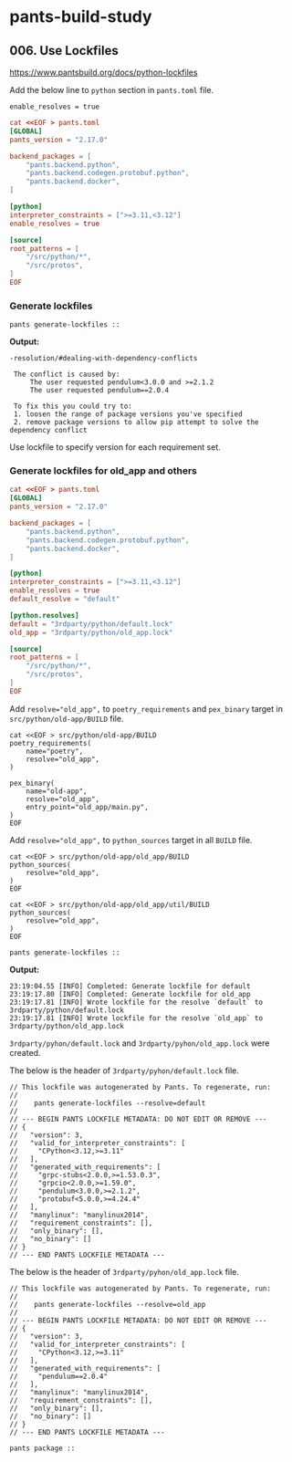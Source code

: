 # pants-build-study

## 006. Use Lockfiles

https://www.pantsbuild.org/docs/python-lockfiles

Add the below line to `python` section in `pants.toml` file.

```
enable_resolves = true
```

```toml
cat <<EOF > pants.toml
[GLOBAL]
pants_version = "2.17.0"

backend_packages = [
    "pants.backend.python",
    "pants.backend.codegen.protobuf.python",
    "pants.backend.docker",
]

[python]
interpreter_constraints = [">=3.11,<3.12"]
enable_resolves = true

[source]
root_patterns = [
    "/src/python/*",
    "/src/protos",
]
EOF
```

### Generate lockfiles

```shell
pants generate-lockfiles ::
```

**Output:**

```
-resolution/#dealing-with-dependency-conflicts
 
 The conflict is caused by:
     The user requested pendulum<3.0.0 and >=2.1.2
     The user requested pendulum==2.0.4
 
 To fix this you could try to:
 1. loosen the range of package versions you've specified
 2. remove package versions to allow pip attempt to solve the dependency conflict
```



Use lockfile to specify version for each requirement set.

### Generate lockfiles for old_app and others

```toml
cat <<EOF > pants.toml
[GLOBAL]
pants_version = "2.17.0"

backend_packages = [
    "pants.backend.python",
    "pants.backend.codegen.protobuf.python",
    "pants.backend.docker",
]

[python]
interpreter_constraints = [">=3.11,<3.12"]
enable_resolves = true
default_resolve = "default"

[python.resolves]
default = "3rdparty/python/default.lock"
old_app = "3rdparty/python/old_app.lock"

[source]
root_patterns = [
    "/src/python/*",
    "/src/protos",
]
EOF
```


Add `resolve="old_app",` to `poetry_requirements` and `pex_binary` target in `src/python/old-app/BUILD` file.


```shell
cat <<EOF > src/python/old-app/BUILD
poetry_requirements(
    name="poetry",
    resolve="old_app",
)

pex_binary(
    name="old-app",
    resolve="old_app",
    entry_point="old_app/main.py",
)
EOF
```


Add `resolve="old_app",` to `python_sources` target in all `BUILD` file.

```shell
cat <<EOF > src/python/old-app/old_app/BUILD
python_sources(
    resolve="old_app",
)
EOF
```

```shell
cat <<EOF > src/python/old-app/old_app/util/BUILD
python_sources(
    resolve="old_app",
)
EOF
```

```shell
pants generate-lockfiles ::
```

**Output:**
```
23:19:04.55 [INFO] Completed: Generate lockfile for default
23:19:17.80 [INFO] Completed: Generate lockfile for old_app
23:19:17.81 [INFO] Wrote lockfile for the resolve `default` to 3rdparty/python/default.lock
23:19:17.81 [INFO] Wrote lockfile for the resolve `old_app` to 3rdparty/python/old_app.lock
```

`3rdparty/pyhon/default.lock` and `3rdparty/pyhon/old_app.lock` were created.

The below is the header of `3rdparty/pyhon/default.lock` file.

```t
// This lockfile was autogenerated by Pants. To regenerate, run:
//
//    pants generate-lockfiles --resolve=default
//
// --- BEGIN PANTS LOCKFILE METADATA: DO NOT EDIT OR REMOVE ---
// {
//   "version": 3,
//   "valid_for_interpreter_constraints": [
//     "CPython<3.12,>=3.11"
//   ],
//   "generated_with_requirements": [
//     "grpc-stubs<2.0.0,>=1.53.0.3",
//     "grpcio<2.0.0,>=1.59.0",
//     "pendulum<3.0.0,>=2.1.2",
//     "protobuf<5.0.0,>=4.24.4"
//   ],
//   "manylinux": "manylinux2014",
//   "requirement_constraints": [],
//   "only_binary": [],
//   "no_binary": []
// }
// --- END PANTS LOCKFILE METADATA ---
```

The below is the header of `3rdparty/pyhon/old_app.lock` file.


```t
// This lockfile was autogenerated by Pants. To regenerate, run:
//
//    pants generate-lockfiles --resolve=old_app
//
// --- BEGIN PANTS LOCKFILE METADATA: DO NOT EDIT OR REMOVE ---
// {
//   "version": 3,
//   "valid_for_interpreter_constraints": [
//     "CPython<3.12,>=3.11"
//   ],
//   "generated_with_requirements": [
//     "pendulum==2.0.4"
//   ],
//   "manylinux": "manylinux2014",
//   "requirement_constraints": [],
//   "only_binary": [],
//   "no_binary": []
// }
// --- END PANTS LOCKFILE METADATA ---
```

```
pants package ::
```
